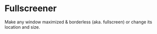 # Fullscreener
Make any window maximized &amp; borderless (aka. fullscreen) or change its location and size.
